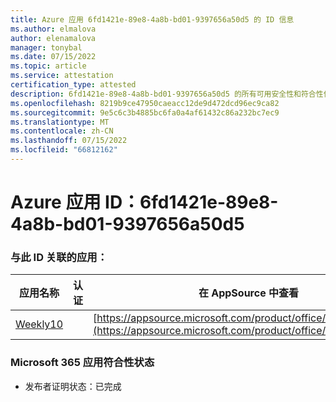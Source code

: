 ```yaml
---
title: Azure 应用 6fd1421e-89e8-4a8b-bd01-9397656a50d5 的 ID 信息
ms.author: elmalova
author: elenamalova
manager: tonybal
ms.date: 07/15/2022
ms.topic: article
ms.service: attestation
certification_type: attested
description: 6fd1421e-89e8-4a8b-bd01-9397656a50d5 的所有可用安全性和符合性信息信息。
ms.openlocfilehash: 8219b9ce47950caeacc12de9d472dcd96ec9ca82
ms.sourcegitcommit: 9e5c6c3b4885bc6fa0a4af61432c86a232bc7ec9
ms.translationtype: MT
ms.contentlocale: zh-CN
ms.lasthandoff: 07/15/2022
ms.locfileid: "66812162"
---
```

# <a name="azure-app-id-6fd1421e-89e8-4a8b-bd01-9397656a50d5"></a>Azure 应用 ID：6fd1421e-89e8-4a8b-bd01-9397656a50d5


### <a name="apps-associated-with-this-id"></a>与此 ID 关联的应用：
| **应用名称** | **认证** | **在 AppSource 中查看** |
|--------------|---------------|-----------------------|
| [Weekly10](../forward/WA200001441.md) |  | [https://appsource.microsoft.com/product/office/WA200001441](https://appsource.microsoft.com/product/office/WA200001441) |

### <a name="microsoft-365-app-compliance-status"></a>Microsoft 365 应用符合性状态
- 发布者证明状态：已完成
